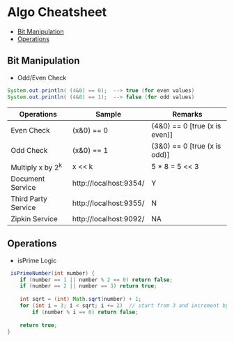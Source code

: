 # Algo Cheatsheet
- [Bit Manipulation](#bit_manipulation)
- [Operations](#operations)


## <a id="bit_manipulation"></a>Bit Manipulation
* Odd/Even Check 
```java
System.out.println( (4&0) == 0);  --> true (for even values)
System.out.println( (4&0) == 1);  --> false (for odd values)
```

| Operations  |  Sample | Remarks |
| ------------- | ------------- | ------------- |
| Even Check   | (x&0) == 0  | (4&0) == 0 [true (x is even)] |
| Odd Check | (x&0) == 1  | (3&0) == 0 [true (x is odd)] |
| Multiply x by 2<sup>k</sup> | x << k | 5 * 8 = 5 << 3 |
| Document Service  | http://localhost:9354/  | Y |
| Third Party Service  | http://localhost:9355/  | N |
| Zipkin Service | http://localhost:9092/ | NA |


## <a id="operations"></a>Operations
* isPrime Logic
```java
 isPrimeNumber(int number) {
	if (number == 1 || number % 2 == 0) return false; 
	if (number == 2 || number == 3) return true;
	
	int sqrt = (int) Math.sqrt(number) + 1;
	for (int i = 3; i < sqrt; i += 2)  // start from 3 and increment by 2 , no check for even
		if (number % i == 0) return false;
	
	return true;
}
```
